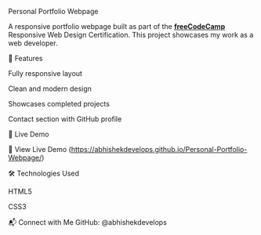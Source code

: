 Personal Portfolio Webpage

A responsive portfolio webpage built as part of the **[freeCodeCamp](https://www.freecodecamp.org/)** Responsive Web Design Certification. This project showcases my work as a web developer.

🌟 Features

Fully responsive layout

Clean and modern design

Showcases completed projects

Contact section with GitHub profile

📌 Live Demo

🔗 View Live Demo (https://abhishekdevelops.github.io/Personal-Portfolio-Webpage/)

🛠 Technologies Used

HTML5

CSS3

📬 Connect with Me
GitHub: @abhishekdevelops
